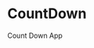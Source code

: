 # CountDown
 Count Down App
   
       
                                 
                       
           
     
   
